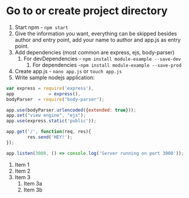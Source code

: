 # Go to or create project directory
1. Start npm - `npm start`
1. Give the information you want, everything can be skipped besides author and entry point, add your name to author and app.js as entry point.
1. Add dependencies (most common are express, ejs, body-parser)
   1. For devDependencies - `npm install module-example --save-dev`
		 1. For dependencies -`npm install module-example --save-prod`
1. Create app.js - `nano app.js` or `touch app.js`
1. Write sample nodejs application:
```javascript
var express	= require('express'),
app         	= express(),
bodyParser	= require("body-parser");

app.use(bodyParser.urlencoded({extended: true}));
app.set("view engine", "ejs");
app.use(express.static('public'));

app.get('/', function(req, res){
        res.send('HEY!');
});

app.listen(3000, () => console.log('Server running on port 3000'));
```

1. Item 1
1. Item 2
1. Item 3
   1. Item 3a
   1. Item 3b

